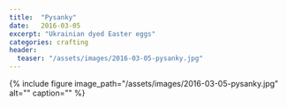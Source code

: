 ```yaml
---
title:  "Pysanky"
date:   2016-03-05
excerpt: "Ukrainian dyed Easter eggs"
categories: crafting
header:
  teaser: "/assets/images/2016-03-05-pysanky.jpg"
---
```


{% include figure image_path="/assets/images/2016-03-05-pysanky.jpg" alt="" caption="" %}
